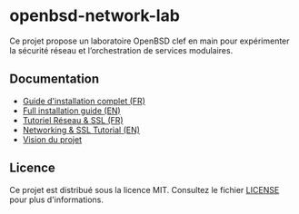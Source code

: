 # openbsd-network-lab

Ce projet propose un laboratoire OpenBSD clef en main pour expérimenter la sécurité réseau et l’orchestration de services modulaires.

## Documentation

- [Guide d'installation complet (FR)](docs/README_FR.md)
- [Full installation guide (EN)](docs/README_EN.md)
- [Tutoriel Réseau & SSL (FR)](docs/NETWORK_CHECK_FR.md)
- [Networking & SSL Tutorial (EN)](docs/NETWORK_CHECK_EN.md)
- [Vision du projet](docs/VISION.md)

## Licence

Ce projet est distribué sous la licence MIT. Consultez le fichier [LICENSE](LICENSE) pour plus d'informations.
